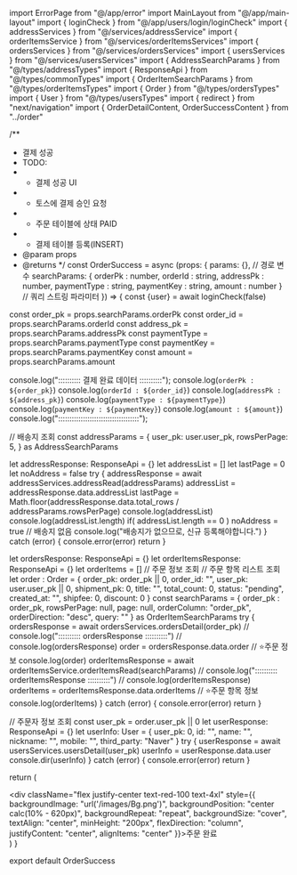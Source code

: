 import ErrorPage from "@/app/error"
import MainLayout from "@/app/main-layout"
import { loginCheck } from "@/app/users/login/loginCheck"
import { addressServices } from "@/services/addressService"
import { orderItemsService } from "@/services/orderItemsServices"
import { ordersServices } from "@/services/ordersServices"
import { usersServices } from "@/services/usersServices"
import { AddressSearchParams } from "@/types/addressTypes"
import { ResponseApi } from "@/types/commonTypes"
import { OrderItemSearchParams } from "@/types/orderItemsTypes"
import { Order } from "@/types/ordersTypes"
import { User } from "@/types/usersTypes"
import { redirect } from "next/navigation"
import { OrderDetailContent, OrderSuccessContent } from "../order"

/**
 * 결제 성공
 * TODO:
 * - 결제 성공 UI
 * - 토스에 결제 승인 요청
 * - 주문 테이블에 상태 PAID
 * - 결제 테이블 등록(INSERT)
 * @param props
 * @returns
 */
const OrderSuccess = async (props: {
  params: {},   // 경로 변수
  searchParams: {
    orderPk : number,
    orderId : string,
    addressPk : number,
    paymentType : string,
    paymentKey : string,
    amount : number
  }              // 쿼리 스트링 파라미터
}) => {
  const {user} = await loginCheck(false)

  const order_pk = props.searchParams.orderPk
  const order_id = props.searchParams.orderId
  const address_pk = props.searchParams.addressPk
  const paymentType = props.searchParams.paymentType
  const paymentKey = props.searchParams.paymentKey
  const amount = props.searchParams.amount

  console.log(":::::::::: 결제 완료 데이터 ::::::::::");
  console.log(`orderPk : ${order_pk}`)
  console.log(`orderId : ${order_id}`)
  console.log(`addressPk : ${address_pk}`)
  console.log(`paymentType : ${paymentType}`)
  console.log(`paymentKey : ${paymentKey}`)
  console.log(`amount : ${amount}`)
  console.log("::::::::::::::::::::::::::::::::::::");

  // 배송지 조회
  const addressParams = {
    user_pk: user.user_pk,
    rowsPerPage: 5,
  } as AddressSearchParams

  let addressResponse: ResponseApi = {}
  let addressList = []
  let lastPage = 0
  let noAddress = false
  try {
    addressResponse = await addressServices.addressRead(addressParams)
    addressList = addressResponse.data.addressList
    lastPage = Math.floor(addressResponse.data.total_rows / addressParams.rowsPerPage)
    console.log(addressList)
    console.log(addressList.length)
    if( addressList.length == 0 ) noAddress = true      // 배송지 없음
    console.log("배송지가 없으므로, 신규 등록해야합니다.")
  } catch (error) {
    console.error(error)
    return <ErrorPage />
  }


  let ordersResponse: ResponseApi = {}
  let orderItemsResponse: ResponseApi = {}
  let orderItems = []
  // 주문 정보 조회
  // 주문 항목 리스트 조회
  let order : Order = {
    order_pk: order_pk || 0,
    order_id: "",
    user_pk: user.user_pk || 0,
    shipment_pk: 0,
    title: "",
    total_count: 0,
    status: "pending",
    created_at: "",
    shipfee: 0,
    discount: 0
  }
  const searchParams = {
    order_pk : order_pk,
    rowsPerPage: null,
    page: null,
    orderColumn: "order_pk",
    orderDirection: "desc",
    query: ""
  } as OrderItemSearchParams
  try {
    ordersResponse = await ordersServices.ordersDetail(order_pk)
    // console.log(":::::::::: ordersResponse ::::::::::")
    // console.log(ordersResponse)
    order = ordersResponse.data.order     // ⭐주문 정보 
    console.log(order)
    orderItemsResponse = await orderItemsService.orderItemsRead(searchParams)
    // console.log(":::::::::: orderItemsResponse ::::::::::")
    // console.log(orderItemsResponse)
    orderItems = orderItemsResponse.data.orderItems // ⭐주문 항목 정보 
    console.log(orderItems)
  } catch (error) {
    console.error(error)
    return <ErrorPage />
  }

  // 주문자 정보 조회
  const user_pk = order.user_pk || 0
  let userResponse: ResponseApi = {}
  let userInfo: User = {
    user_pk: 0,
    id: "",
    name: "",
    nickname: "",
    mobile: "",
    third_party: "Naver"
  }
  try {
    userResponse = await usersServices.usersDetail(user_pk)
    userInfo = userResponse.data.user
    console.dir(userInfo)
  } catch (error) {
    console.error(error)
    return <ErrorPage />
  }
  


  return (
    <MainLayout user={user}>
      <div>
        <div className="flex justify-center text-red-100 text-4xl"
          style={{
            backgroundImage: "url('/images/Bg.png')",
            backgroundPosition: "center calc(10% - 620px)",
            backgroundRepeat: "repeat",
            backgroundSize: "cover",
            textAlign: "center",
            minHeight: "200px",
            flexDirection: "column",
            justifyContent: "center",
            alignItems: "center"
          }}>주문 완료</div>
      </div>
      <OrderSuccessContent order={order} orderItems={orderItems} userInfo={userInfo} addressList={addressList} />
    </MainLayout>
  )
}

export default OrderSuccess
